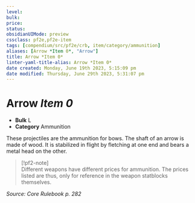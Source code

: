 ```yaml
---
level:
bulk:
price:
status:
obsidianUIMode: preview
cssclass: pf2e,pf2e-item
tags: [compendium/src/pf2e/crb, item/category/ammunition]
aliases: [Arrow *Item 0*, "Arrow"]
title: Arrow *Item 0*
linter-yaml-title-alias: Arrow *Item 0*
date created: Monday, June 19th 2023, 5:15:09 pm
date modified: Thursday, June 29th 2023, 5:31:07 pm
---
```


# Arrow *Item 0*

- **Bulk** L
- **Category** Ammunition

These projectiles are the ammunition for bows. The shaft of an arrow is made of wood. It is stabilized in flight by fletching at one end and bears a metal head on the other.

> [!pf2-note]  
> Different weapons have different prices for ammunition. The prices listed are thus, only for reference in the weapon statblocks themselves.

*Source: Core Rulebook p. 282*
